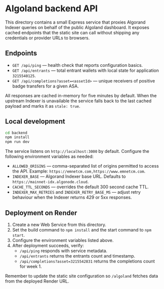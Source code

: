 # Algoland backend API

This directory contains a small Express service that proxies Algorand Indexer queries on behalf of the public Algoland dashboard. It exposes cached endpoints that the static site can call without shipping any credentials or provider URLs to browsers.

## Endpoints

- `GET /api/ping` — health check that reports configuration basics.
- `GET /api/entrants` — total entrant wallets with local state for application `3215540125`.
- `GET /api/completions?asset=<assetId>` — unique receivers of positive badge transfers for a given ASA.

All responses are cached in-memory for five minutes by default. When the upstream Indexer is unavailable the service falls back to the last cached payload and marks it as `stale: true`.

## Local development

```bash
cd backend
npm install
npm run dev
```

The service listens on `http://localhost:3000` by default. Configure the following environment variables as needed:

- `ALLOWED_ORIGINS` — comma-separated list of origins permitted to access the API. Example: `https://emnetcm.com,https://www.emnetcm.com`.
- `INDEXER_BASE` — Algorand Indexer base URL. Defaults to `https://mainnet-idx.algonode.cloud`.
- `CACHE_TTL_SECONDS` — overrides the default 300 second cache TTL.
- `INDEXER_MAX_RETRIES` and `INDEXER_RETRY_BASE_MS` — adjust retry behaviour when the Indexer returns 429 or 5xx responses.

## Deployment on Render

1. Create a new Web Service from this directory.
2. Set the build command to `npm install` and the start command to `npm start`.
3. Configure the environment variables listed above.
4. After deployment succeeds, verify:
   - `/api/ping` responds with service metadata.
   - `/api/entrants` returns the entrants count and timestamp.
   - `/api/completions?asset=3215542831` returns the completions count for week 1.

Remember to update the static site configuration so `/algoland` fetches data from the deployed Render URL.
